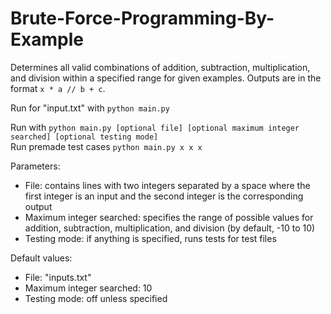 # Brute-Force-Programming-By-Example

Determines all valid combinations of addition, subtraction, multiplication, and division within a specified range for given examples. Outputs are in the format `x * a // b + c`.  

Run for "input.txt" with `python main.py`  

Run with `python main.py [optional file] [optional maximum integer searched] [optional testing mode]`  
Run premade test cases `python main.py x x x`  

Parameters:
- File: contains lines with two integers separated by a space where the first integer is an input and the second integer is the corresponding output  
- Maximum integer searched: specifies the range of possible values for addition, subtraction, multiplication, and division (by default, -10 to 10)  
- Testing mode: if anything is specified, runs tests for test files  

Default values:
- File: "inputs.txt"  
- Maximum integer searched: 10  
- Testing mode: off unless specified  

